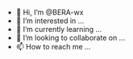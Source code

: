 - 👋 Hi, I’m @BERA-wx
- 👀 I’m interested in ...
- 🌱 I’m currently learning ...
- 💞️ I’m looking to collaborate on ...
- 📫 How to reach me ...

<!---
BERA-wx/BERA-wx is a ✨ special ✨ repository because its `README.md` (this file) appears on your GitHub profile.
You can click the Preview link to take a look at your changes.
--->
